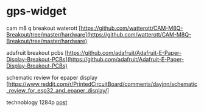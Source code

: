 # gps-widget

cam m8 q breakout waterott [https://github.com/watterott/CAM-M8Q-Breakout/tree/master/hardware](https://github.com/watterott/CAM-M8Q-Breakout/tree/master/hardware)

adafruit breakout pcbs [https://github.com/adafruit/Adafruit-E-Paper-Display-Breakout-PCBs](https://github.com/adafruit/Adafruit-E-Paper-Display-Breakout-PCBs)

schematic review for epaper display [https://www.reddit.com/r/PrintedCircuitBoard/comments/dayjnn/schematic_review_for_esp32_and_epaper_display/]

technoblogy 1284p [post](http://www.technoblogy.com/show?19OV)

